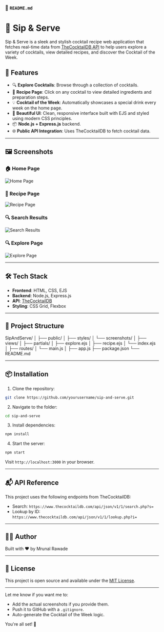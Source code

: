 ### 📄 `README.md`


# 🍹 Sip & Serve

Sip & Serve is a sleek and stylish cocktail recipe web application that fetches real-time data from [TheCocktailDB API](https://www.thecocktaildb.com/) to help users explore a variety of cocktails, view detailed recipes, and discover the Cocktail of the Week.

## 🚀 Features

- 🔍 **Explore Cocktails**: Browse through a collection of cocktails.
- 🥃 **Recipe Page**: Click on any cocktail to view detailed ingredients and preparation steps.
- 💡 **Cocktail of the Week**: Automatically showcases a special drink every week on the home page.
- 🎨 **Beautiful UI**: Clean, responsive interface built with EJS and styled using modern CSS principles.
- 📦 **Node.js + Express.js** backend.
- 🌐 **Public API Integration**: Uses TheCocktailDB to fetch cocktail data.

---

## 🖼️ Screenshots

### 🏠 Home Page

![Home Page](PublicAPI/screenshots/index.PNG)

### 🧾 Recipe Page

![Recipe Page](PublicAPI/screenshots/recipe.PNG)

### 🔍 Search Results

![Search Results](PublicAPI/screenshots/search.PNG)

### 🔍 Explore Page

![Explore Page](PublicAPI/screenshots/explore.PNG)

---

## 🛠️ Tech Stack

- **Frontend**: HTML, CSS, EJS
- **Backend**: Node.js, Express.js
- **API**: [TheCocktailDB](https://www.thecocktaildb.com/)
- **Styling**: CSS Grid, Flexbox

---

## 📁 Project Structure

SipAndServe/
│
├── public/
│ ├── styles/
│ └── screenshots/
│
├── views/
│ ├── partials/
│ ├── explore.ejs
│ ├── recipe.ejs
│ └── index.ejs
│
├── routes/
│ └── main.js
│
├── app.js
├── package.json
└── README.md



---

## 📦 Installation

1. Clone the repository:
```bash
git clone https://github.com/yourusername/sip-and-serve.git
````

2. Navigate to the folder:

```bash
cd sip-and-serve
```

3. Install dependencies:

```bash
npm install
```

4. Start the server:

```bash
npm start
```

Visit `http://localhost:3000` in your browser.

---

## 📬 API Reference

This project uses the following endpoints from TheCocktailDB:

- Search: `https://www.thecocktaildb.com/api/json/v1/1/search.php?s=`
- Lookup by ID: `https://www.thecocktaildb.com/api/json/v1/1/lookup.php?i=`

---

## 👩‍💻 Author

Built with ❤️ by Mrunal Rawade

---

## 📝 License

This project is open source and available under the [MIT License](LICENSE).


---

Let me know if you want me to:

- Add the actual screenshots if you provide them.
- Push it to GitHub with a `.gitignore`.
- Auto-generate the Cocktail of the Week logic.

You're all set! 🥂

